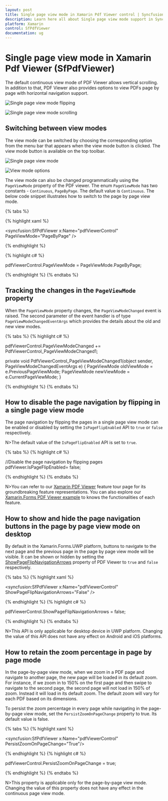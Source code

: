 ```yaml
---
layout: post
title: Single page view mode in Xamarin Pdf Viewer control | Syncfusion
description: Learn here all about Single page view mode support in Syncfusion Xamarin Pdf Viewer (SfPdfViewer) control and more.
platform: Xamarin
control: SfPdfViewer
documentation: ug
---
```


# Single page view mode in Xamarin Pdf Viewer (SfPdfViewer)

The default continuous view mode of PDF Viewer allows vertical scrolling. In addition to that, PDF Viewer also provides options to view PDFs page by page with horizontal navigation support.

![Single page view mode flipping](pdfviewer_images/SinglePageViewerFlipping.gif)

![Single page view mode scrolling](pdfviewer_images/SinglePageViewerScrolling.gif)

## Switching between view modes

The view mode can be switched by choosing the corresponding option from the menu bar that appears when the view mode button is clicked. The view mode button is available on the top toolbar. 

![Single page view mode](pdfviewer_images/SinglePageViewer1.png)

![View mode options](pdfviewer_images/SinglePageViewer2.png)

The view mode can also be changed programmatically using the `PageViewMode` property of the PDF viewer. The enum `PageViewMode` has two constants - `Continuous`, `PageByPage`. The default value is `Continuous`. The below code snippet illustrates how to switch to the page by page view mode.

{% tabs %}

{% highlight xaml %}

<syncfusion:SfPdfViewer x:Name="pdfViewerControl" PageViewMode="PageByPage" />

{% endhighlight %}

{% highlight c# %}

pdfViewerControl.PageViewMode = PageViewMode.PageByPage;

{% endhighlight %}
{% endtabs %}

## Tracking the changes in the `PageViewMode` property

When the `PageViewMode` property changes, the `PageViewModeChanged` event is raised. The second parameter of the event handler is of type `PageViewModeChangedEventArgs` which provides the details about the old and new view modes. 

{% tabs %}
{% highlight c# %}

pdfViewerControl.PageViewModeChanged += PdfViewerControl_PageViewModeChanged1;

private void PdfViewerControl_PageViewModeChanged1(object sender, PageViewModeChangedEventArgs e)
{
    PageViewMode oldViewMode = e.PreviousPageViewMode;
    PageViewMode newViewMode = e.CurrentPageViewMode;
}

{% endhighlight %}
{% endtabs %}

## How to disable the page navigation by flipping in a single page view mode

The page navigation by flipping the pages in a single page view mode can be enabled or disabled by setting the `IsPageFlipEnabled` API to `true` or `false` respectively.

N>The default value of the `IsPageFlipEnabled` API is set to `true`. 

{% tabs %}
{% highlight c# %}

//Disable the page navigation by flipping pages
pdfViewer.IsPageFlipEnabled= false;

{% endhighlight %}
{% endtabs %}

N>You can refer to our [Xamarin PDF Viewer](https://www.syncfusion.com/xamarin-ui-controls/xamarin-pdf-viewer) feature tour page for its groundbreaking feature representations. You can also explore our [Xamarin.Forms PDF Viewer example](https://github.com/syncfusion/xamarin-demos/tree/master/Forms/PdfViewer) to knows the functionalities of each feature.

## How to show and hide the page navigation buttons in the page by page view mode on desktop

By default in the Xamarin.Forms.UWP platform, buttons to navigate to the next page and the previous page in the page by page view mode will be visible. It can be shown or hidden by setting the [ShowPageFlipNavigationArrows](https://help.syncfusion.com/cr/xamarin/Syncfusion.SfPdfViewer.XForms.SfPdfViewer.html#Syncfusion_SfPdfViewer_XForms_SfPdfViewer_ShowPageFlipNavigationArrows) property of PDF Viewer to `true` and `false` respectively.

{% tabs %}
{% highlight xaml %}

<syncfusion:SfPdfViewer x:Name="pdfViewerControl" ShowPageFlipNavigationArrows="False" />

{% endhighlight %}
{% highlight c# %}

pdfViewerControl.ShowPageFlipNavigationArrows = false;

{% endhighlight %}
{% endtabs %}

N>This API is only applicable for desktop device in UWP platform. Changing the value of this API does not have any effect on Android and iOS platforms.

## How to retain the zoom percentage in page by page mode

In the page-by-page view mode, when we zoom in a PDF page and navigate to another page, the new page will be loaded in its default zoom.  For instance, if we zoom in to 150% on the first page and then swipe to navigate to the second page, the second page will not load in 150% of zoom. Instead it will load in its default zoom. The default zoom will vary for each PDF based on its dimensions.

To persist the zoom percentage in every page while navigating in the page-by-page view mode, set the `PersistZoomOnPageChange` property to true. Its default value is false. 

{% tabs %}
{% highlight xaml %}

<syncfusion:SfPdfViewer x:Name="pdfViewerControl" PersistZoomOnPageChange="True"/>

{% endhighlight %}
{% highlight c# %}

pdfViewerControl.PersistZoomOnPageChange = true;

{% endhighlight %}
{% endtabs %}

N>This property is applicable only for the page-by-page view mode. Changing the value of this property does not have any effect in the continuous page view mode.
